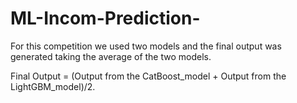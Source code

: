 # ML-Incom-Prediction-

For this competition we used two models and the final output was generated taking the average of the two models. 

Final Output  = (Output from the CatBoost_model + Output from the LightGBM_model)/2. 

